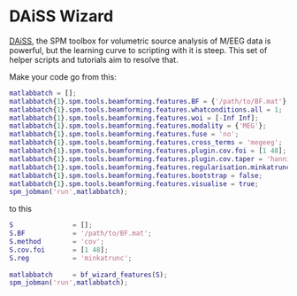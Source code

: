 # DAiSS Wizard
[DAiSS](http://github.com/spm/DAiSS/), the SPM toolbox for volumetric source analysis of M/EEG data is powerful, but the learning curve to scripting with it is steep. This set of helper scripts and tutorials aim to resolve that.

Make your code go from this:

```matlab
matlabbatch = [];
matlabbatch{1}.spm.tools.beamforming.features.BF = {'/path/to/BF.mat'};
matlabbatch{1}.spm.tools.beamforming.features.whatconditions.all = 1;
matlabbatch{1}.spm.tools.beamforming.features.woi = [-Inf Inf];
matlabbatch{1}.spm.tools.beamforming.features.modality = {'MEG'};
matlabbatch{1}.spm.tools.beamforming.features.fuse = 'no';
matlabbatch{1}.spm.tools.beamforming.features.cross_terms = 'megeeg';
matlabbatch{1}.spm.tools.beamforming.features.plugin.cov.foi = [1 48];
matlabbatch{1}.spm.tools.beamforming.features.plugin.cov.taper = 'hanning';
matlabbatch{1}.spm.tools.beamforming.features.regularisation.minkatrunc.reduce = 1;
matlabbatch{1}.spm.tools.beamforming.features.bootstrap = false;
matlabbatch{1}.spm.tools.beamforming.features.visualise = true;
spm_jobman('run',matlabbatch);
```
to this

```matlab
S               = [];
S.BF            = '/path/to/BF.mat';
S.method        = 'cov';
S.cov.foi       = [1 48];
S.reg           = 'minkatrunc';
 
matlabbatch     = bf_wizard_features(S);
spm_jobman('run',matlabbatch);
```
